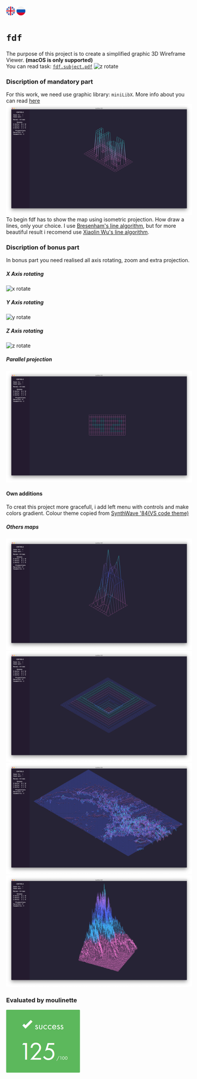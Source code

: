 ![eng](img/eng.png) [![ru](img/ru.png)](README.ru.md)
# `fdf`
The purpose of this project is to create a simplified graphic 3D Wireframe Viewer.
__(macOS is only supported)__<br>
You can read task: [`fdf.subject.pdf`](subject/fdf.subject.pdf)
![z rotate](img/z_rotate.gif)
### Discription of mandatory part
For this work, we need use graphic library: `miniLibX`.
More info about you can read [here](https://harm-smits.github.io/42docs/libs/minilibx/getting_started.html)
![iso projection](img/iso.png)
To begin fdf has to show the map using isometric projection.
How draw a lines, only your choice. I use [Bresenham's line algorithm](https://en.wikipedia.org/wiki/Bresenham%27s_line_algorithm), but for more beautiful result i recomend use [Xiaolin Wu's line algorithm](https://en.wikipedia.org/wiki/Xiaolin_Wu%27s_line_algorithm).
### Discription of bonus part
In bonus part you need realised all axis rotating, zoom and extra projection.
##### X Axis rotating
![x rotate](img/x_rotate.gif)
##### Y Axis rotating
![y rotate](img/y_rotate.gif)
##### Z Axis rotating
![z rotate](img/z_rotate.gif)
##### Parallel projection
![paral](img/paral.png)
#### Own additions
To creat this project more gracefull, i add left menu with controls and make colors gradient.
Colour theme copied from [SynthWave '84(VS code theme)](https://marketplace.visualstudio.com/items?itemName=RobbOwen.synthwave-vscode)
##### Others maps
![col](img/col.png)
![pylone](img/pylone.png)
![mars](img/mars.png)
![t2](img/t2.png)

### Evaluated by moulinette
![125/100](img/125.png)
